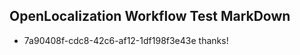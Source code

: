 ## OpenLocalization Workflow Test MarkDown
* 7a90408f-cdc8-42c6-af12-1df198f3e43e thanks!

<!--HONumber=Aug16_HO3-->


